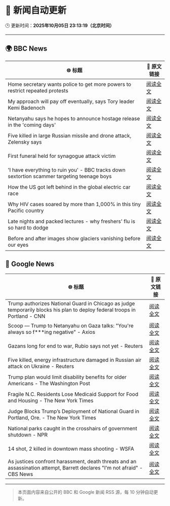 # 🧠 新闻自动更新

🕒 更新时间：**2025年10月05日 23:13:19（北京时间）**

---

## 🌍 BBC News

| 🌐 标题 | 🔗 原文链接 |
|--------|-------------|
| Home secretary wants police to get more powers to restrict repeated protests | [阅读全文](https://www.bbc.com/news/articles/c24rmdngrrjo?at_medium=RSS&at_campaign=rss) |
| My approach will pay off eventually, says Tory leader Kemi Badenoch | [阅读全文](https://www.bbc.com/news/articles/c1l81766g2qo?at_medium=RSS&at_campaign=rss) |
| Netanyahu says he hopes to announce hostage release in the 'coming days' | [阅读全文](https://www.bbc.com/news/articles/c5yqv4lz0geo?at_medium=RSS&at_campaign=rss) |
| Five killed in large Russian missile and drone attack, Zelensky says | [阅读全文](https://www.bbc.com/news/articles/czjvlgzmp4wo?at_medium=RSS&at_campaign=rss) |
| First funeral held for synagogue attack victim | [阅读全文](https://www.bbc.com/news/articles/cx2r51x17jpo?at_medium=RSS&at_campaign=rss) |
| 'I have everything to ruin you' - BBC tracks down sextortion scammer targeting teenage boys | [阅读全文](https://www.bbc.com/news/articles/czrpedexleno?at_medium=RSS&at_campaign=rss) |
| How the US got left behind in the global electric car race | [阅读全文](https://www.bbc.com/news/articles/c8ex2l58en4o?at_medium=RSS&at_campaign=rss) |
| Why HIV cases soared by more than 1,000% in this tiny Pacific country | [阅读全文](https://www.bbc.com/news/articles/c0m42dwvlk8o?at_medium=RSS&at_campaign=rss) |
| Late nights and packed lectures - why freshers' flu is so hard to dodge | [阅读全文](https://www.bbc.com/news/articles/c147218x7rgo?at_medium=RSS&at_campaign=rss) |
| Before and after images show glaciers vanishing before our eyes | [阅读全文](https://www.bbc.com/news/articles/ce32ezzq6zlo?at_medium=RSS&at_campaign=rss) |

## 📰 Google News

| 🌐 标题 | 🔗 原文链接 |
|--------|-------------|
| Trump authorizes National Guard in Chicago as judge temporarily blocks his plan to deploy federal troops in Portland - CNN | [阅读全文](https://news.google.com/rss/articles/CBMikAFBVV95cUxQT0JTS2MyX01xaEJsVmViVlRZeThsMDFKQVV3bGtMWWxNUWs0M1o1UDNQaEVleGZTV1B2cjYyRFBNeTJ5eUxjUXlhY1kxbWpIMFdfdHZrWEFzTXhZdENXY3JVT0tFN1pZSWUxVXFnQUhRc1BIX05vSTk0enFzSTlvT1d4dk9seGNza1djN1FSd3I?oc=5) |
| Scoop — Trump to Netanyahu on Gaza talks: "You're always so f***ing negative" - Axios | [阅读全文](https://news.google.com/rss/articles/CBMigAFBVV95cUxPVkZkNmRjYUdwWGVaWUxLc0pvM0w3WHdrSTByN243UWhwamh0bE9KcjF4QzRtS3diRFVJU1pMVGUxSElLVGFwbWZPSHNkOUdnbnBYVXBvUHQ3UEM2NS0yUzcyM3Uxel9TN3NIWjAwWGhLdUlMd2dRZ0o4WV9VRzJNTw?oc=5) |
| Gazans long for end to war, Rubio says not yet - Reuters | [阅读全文](https://news.google.com/rss/articles/CBMiswFBVV95cUxNdU9ZdWxjNHZkNWJib3Y4YTdGN2xzVDh6Q21LTmRVOFFCNjFDVGtqLTV4OXdsbEVRVm9SNUtITFAyTlZMdmc0Y0wyZ1c2MG5XM2hYZXZFTmxkVS1jdENCa29vMGY2dDlNSnkzdk4xS015enV2bHdvWDFJT0pKc1BSVVk2ZHVycGU5NncweG8wcFB2SFF1MVRldnp5ai1vU3JpUVNuU1hORU9vb3A5R0w0bjdsUQ?oc=5) |
| Five killed, energy infrastructure damaged in Russian air attack on Ukraine - Reuters | [阅读全文](https://news.google.com/rss/articles/CBMixAFBVV95cUxNYjhRdHhuZS12UnViYWliU3A4ZjlITXVKQWs4OVRvWE1CTWRnVDdHVFBqNWNRS09HdnZyNHpTY3JzMFpxZEs0SXBrR0JmV2JWZWhwbmpWdldSTm9pV0JsUEpjUHotTVhOcTY2OWozOEJkODdYN3hzVTdVVDJmT25SeWtsLXAxU0RZS2FpaHlMQmxPZHZWRUxseU1vTk5WM25JVlNVU2VMVmVER3Y3VDdPSzlUcjRMQldUdHVyUGlONXE5YXJU?oc=5) |
| Trump plan would limit disability benefits for older Americans - The Washington Post | [阅读全文](https://news.google.com/rss/articles/CBMilgFBVV95cUxPQm5sc1JxXzl0enRCdklfWXhCbE9USld0WGl4cTBoWVhnR0xsUnBYcTdSa2VYMWZzUmRYdWZlUUZ6Sm5lMk1VWUM0N055b2tOXzVzTXZWZHVtUWlWSGlNLVJDa1BOZ0tVRTF0SnhMTkhMcHJmUkpqMktCWVdzM09BbEVBSzFmMDJVOFNnV1RPLUFoc00tQ3c?oc=5) |
| Fragile N.C. Residents Lose Medicaid Support for Food and Housing - The New York Times | [阅读全文](https://news.google.com/rss/articles/CBMiiwFBVV95cUxQaXRqTFRyWGhxRFBtdzMtQnZzdFBpbVhZclRWcnRoLXQ0dklkU01lT01HcUZPNWZBMVc0TU1RdHVPWkRiNHdwNENkc2l2aTViNjhYV1p5Q3djX0dnaUg3Y2xIdEQ5aW00ZjF0b2JfdGw4RHdlN0c3LU9PRHdob2xxczdSekRrQjlOZTFZ?oc=5) |
| Judge Blocks Trump’s Deployment of National Guard in Portland, Ore. - The New York Times | [阅读全文](https://news.google.com/rss/articles/CBMikgFBVV95cUxNZTVjaGVVRUtkZmZLNHZISThVRk11Z1lWQ0o4VDJZTFE5YmNHR09HRTFXanNqeno2S0E4eXZCQXo5X1VNY0RDdW9rQ2p2VkhFVjZnM25pelRNc1ZiTUNMWWpKbjM2WlBiMWMzWkFCOXBFUF9PQzJGdHNIRmZheWhDR19CeFJ4LWE4NExxMFRTd01Vdw?oc=5) |
| National parks caught in the crosshairs of government shutdown - NPR | [阅读全文](https://news.google.com/rss/articles/CBMihgFBVV95cUxQTm0yQWhFVFVsT3dtWHpNU1Qtem5BTXhOekxISlRDbkRrU3RXRFVRWEo0OWRJcnVKeGNkYVRrNGw0ZFFod3BTZjhSdk45Zy1vMDEtVDN0ODBvY3BiSG14cWUwNTN1ZHpUZEtNZVMtZ29ZRGNNQjVVSUdoR2Y2bXc0ZWcyMndVQQ?oc=5) |
| 14 shot, 2 killed in downtown mass shooting - WSFA | [阅读全文](https://news.google.com/rss/articles/CBMifEFVX3lxTE5pNHAzQk9WYjM2ZFlfWGZOUVhlcjJJdWdYSDlGWHdoVGZ0T0YyWGE4MXdPWGFqeEVJd1hGVVJrUUVIRk1Va3lPMzhyMS1idkZVR2R1Qi1MQ0ZWWFFhejFvUG5yN05acEYwVDcycGxpNGNWcVhFSEphR24tUzM?oc=5) |
| As justices confront harassment, death threats and an assassination attempt, Barrett declares "I'm not afraid" - CBS News | [阅读全文](https://news.google.com/rss/articles/CBMinAFBVV95cUxQRXJFVG9xSmtvaUZadlNqM1N3QzVqM2Jka3dLRkp5OERVZEpfN1NsVlc4Z19RVEpEWnZvQldxbk5nZmhDY1phQ0Z1dzhVZDhfdkxqYW9Rc0p3UlIzQXd3Q1hXd0dEdkxibUZyNWhBdENZUEZwSUZnS3ViY1BKbC1DX25uRF82SXdySkV6Nmw2dmFPZEk4X0xfcGZkVGTSAaIBQVVfeXFMUEJLNkJqbVhoOWV6MFJwREVoS1ZjSEFMVFdVY1VqdmZwRjlSZ3dtTzBYcS0tRGhiWjR3RHZFUkdfSkMwR2U1V3pjal9xVUlVdmxTRXdUNFRZU0VJSEdrVjBHNTg2bTVDUFpTc25aNExtY0w4ZjhPV3BYNVBDd0IyaEZ1UXJkVmJtOEVDd01QY3psRUUyS1RUWEladjJjQ0szTGVR?oc=5) |

---
> 本页面内容来自公开的 BBC 和 Google 新闻 RSS 源，每 10 分钟自动更新。